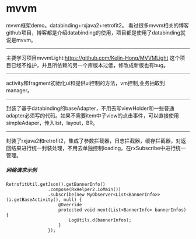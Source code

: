 # mvvm
mvvm框架demo。databinding+rxjava2+retrofit2。
看过很多mvvm相关的博客github项目，博客都是介绍databinding的使用，项目都是使用了databinding就说是mvvm。

---

主要学习项目mvvmLight:https://github.com/Kelin-Hong/MVVMLight
这个项目已经不维护，并且所依赖的另一个库版本过低，修改成新版也有bug。

---

activity和fragment初始化ui和提供ui控制的方法，vm控制,业务抽取到manager。

---

封装了基于databinding的baseAdapter，不用去写viewHolder和一些普通adapter必须写的代码。如果不需要item中子view的点击事件，可以直接使用simpleAdaper，传入list，layout，BR。
  
    
    

---

封装了rxjava2和retrofit2，集成了参数拦截器，日志拦截器，缓存拦截器，对返回结果进行统一封装处理，不用去单独控制loading，在rxSubscribe中进行统一管理。

##### 网络请求示例
```
RetrofitUtil.getJson().getBannerInfo()
                .compose(RxHelper2.ioMain())
                .subscribe(new MyObserver<List<BannerInfo>>(i.getBaseActivity(), null) {
                    @Override
                    protected void next(List<BannerInfo> bannerInfos) {
                        LogUtils.d(bannerInfos);
                    }
                });
```
